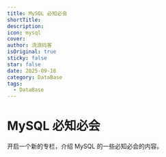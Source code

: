 ```yaml
---
title: MySQL 必知必会
shortTitle:
description:
icon: mysql
cover:
author: 流浪码客
isOriginal: true
sticky: false
star: false
date: 2025-09-18
category: DataBase
tags:
  - DataBase
---
```

# MySQL 必知必会

开启一个新的专栏，介绍 MySQL 的一些必知必会的内容。
